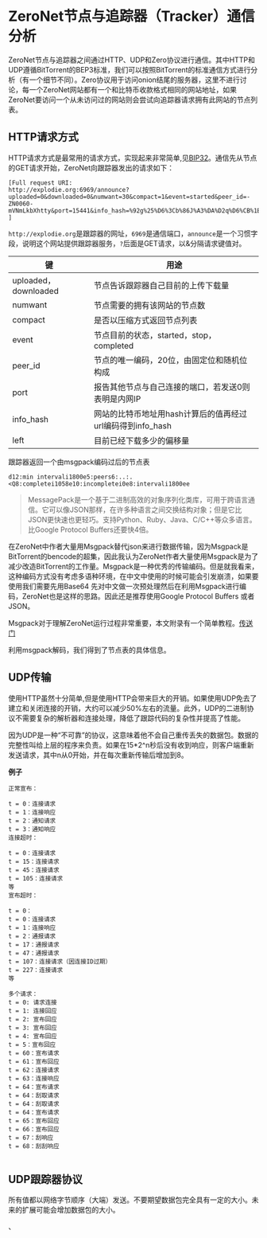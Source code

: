 # ZeroNet节点与追踪器（Tracker）通信分析

ZeroNet节点与追踪器之间通过HTTP、UDP和Zero协议进行通信。其中HTTP和UDP遵循BitTorrent的BEP3标准，我们可以按照BitTorrent的标准通信方式进行分析（有一个细节不同）。Zero协议用于访问onion结尾的服务器，这里不进行讨论，每一个ZeroNet网站都有一个和比特币收款格式相同的网站地址，如果ZeroNet要访问一个从未访问过的网站则会尝试向追踪器请求拥有此网站的节点列表。

## HTTP请求方式

HTTP请求方式是最常用的请求方式，实现起来非常简单,见[BIP32](http://www.bittorrent.org/beps/bep_0003.html)。通信先从节点的GET请求开始，ZeroNet向跟踪器发出的请求如下：

```
[Full request URI: 
http://explodie.org:6969/announce?uploaded=0&downloaded=0&numwant=30&compact=1&event=started&peer_id=-ZN0060-mVNmLkbXhtty&port=15441&info_hash=%92g%25%D6%3Cb%86J%A3%DA%D2q%D6%CB%1B%A4%0E%0A%91%BF&left=0
]
```

`http://explodie.org`是跟踪器的网址，`6969`是通信端口，`announce`是一个习惯字段，说明这个网站提供跟踪器服务，`?`后面是GET请求，以&分隔请求键值对。

| 键 | 用途 |
| --- | --- |
| uploaded，downloaded | 节点告诉跟踪器自己目前的上传下载量 |
| numwant | 节点需要的拥有该网站的节点数 |
| compact | 是否以压缩方式返回节点列表 |
| event | 节点目前的状态，started，stop，completed |
| peer\_id | 节点的唯一编码，20位，由固定位和随机位构成 |
| port | 报告其他节点与自己连接的端口，若发送0则表明是内网IP |
| info\_hash | 网站的比特币地址用hash计算后的值再经过url编码得到info\_hash |
| left | 目前已经下载多少的偏移量 |

跟踪器返回一个由msgpack编码过后的节点表

`d12:min intervali1800e5:peers6:..:.<Q8:completei1058e10:incompletei0e8:intervali1800ee`

> MessagePack是一个基于二进制高效的对象序列化类库，可用于跨语言通信。它可以像JSON那样，在许多种语言之间交换结构对象；但是它比JSON更快速也更轻巧。支持Python、Ruby、Java、C/C++等众多语言。比Google Protocol Buffers还要快4倍。

在ZeroNet中作者大量用Msgpack替代json来进行数据传输，因为Msgpack是BitTorrent的bencode的超集，因此我认为ZeroNet作者大量使用Msgpack是为了减少改造BitTorrent的工作量。Msgpack是一种优秀的传输编码。但是就我看来，这种编码方式没有考虑多语种环境，在中文中使用的时候可能会引发崩溃，如果要使用我们需要先用Base64 先对中文做一次预处理然后在利用Msgpack进行编码，ZeroNet也是这样的思路。因此还是推荐使用Google Protocol Buffers 或者JSON。

Msgpack对于理解ZeroNet运行过程非常重要，本文附录有一个简单教程。[传送门]()

利用msgpack解码，我们得到了节点表的具体信息。

## UDP传输

使用HTTP虽然十分简单,但是使用HTTP会带来巨大的开销。如果使用UDP免去了建立和关闭连接的开销，大约可以减少50%左右的流量。此外，UDP的二进制协议不需要复杂的解析器和连接处理，降低了跟踪代码的复杂性并提高了性能。

因为UDP是一种“不可靠”的协议，这意味着他不会自己重传丢失的数据包。数据的完整性叫给上层的程序来负责。如果在15\*2^n秒后没有收到响应，则客户端重新发送请求，其中n从0开始，并在每次重新传输后增加到8。

**例子**

```
正常宣布：

t = 0：连接请求
t = 1：连接响应
t = 2：通知请求
t = 3：通知响应
连接超时：

t = 0：连接请求
t = 15：连接请求
t = 45：连接请求
t = 105：连接请求
等
宣布超时：

t = 0：
t = 0：连接请求
t = 1：连接响应
t = 2：通报请求
t = 17：通报请求
t = 47：通报请求
t = 107：连接请求（因连接ID过期）
t = 227：连接请求
等

多个请求：
t = 0: 请求连接
t = 1: 连接回应
t = 2: 宣布回应
t = 3: 宣布回应
t = 4: 宣布回应
t = 5：宣布回应
t = 60：宣布请求
t = 61：宣布回应
t = 62：连接请求
t = 63：连接响应
t = 64：宣布请求
t = 64：刮取请求
t = 64：刮取请求
t = 64：宣布请求
t = 65：宣布回应
t = 66：宣布回应
t = 67：刮响应
t = 68：刮刮响应


```

## UDP跟踪器协议

所有值都以网络字节顺序（大端）发送。不要期望数据包完全具有一定的大小。未来的扩展可能会增加数据包的大小。

、





